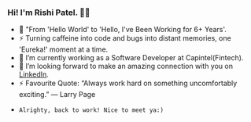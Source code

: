 ### Hi! I'm Rishi Patel. 👋🏼

- 🚗   "From 'Hello World' to 'Hello, I've Been Working for 6+ Years'.
- ⚡️   Turning caffeine into code and bugs into distant memories, one 'Eureka!' moment at a time.
- 💼   I’m currently working as a Software Developer at Capintel(Fintech).
- 🤝   I’m looking forward to make an amazing connection with you on [LinkedIn](https://www.linkedin.com/in/know-rishi-patel/).
- ⚡   Favourite Quote: “Always work hard on something uncomfortably exciting.” ― Larry Page
-     Alrighty, back to work! Nice to meet ya:)
